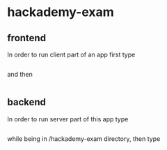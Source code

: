 # hackademy-exam

## frontend
In order to run client part of an app first type
```npm i
```
and then
```npm run
```

## backend
In order to run server part of this app type
```cd backend
```
while being in /hackademy-exam directory, then type
```go run main.go
```
